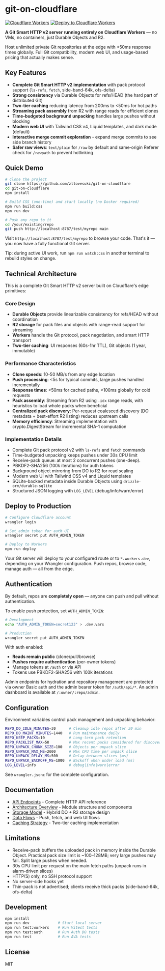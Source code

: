 # git-on-cloudflare

[![Cloudflare Workers](https://img.shields.io/badge/Cloudflare-Workers-f38020?logo=cloudflare&logoColor=white)](https://developers.cloudflare.com/workers/)
[![Deploy to Cloudflare Workers](https://deploy.workers.cloudflare.com/button)](https://deploy.workers.cloudflare.com/?url=https://github.com/zllovesuki/git-on-cloudflare)

**A Git Smart HTTP v2 server running entirely on Cloudflare Workers** — no VMs, no containers, just Durable Objects and R2.

Host unlimited private Git repositories at the edge with <50ms response times globally. Full Git compatibility, modern web UI, and usage-based pricing that actually makes sense.

## Key Features

- **Complete Git Smart HTTP v2 implementation** with pack protocol support (`ls-refs`, `fetch`, side-band-64k, ofs-delta)
- **Strong consistency** via Durable Objects for refs/HEAD (the hard part of distributed Git)
- **Two-tier caching** reducing latency from 200ms to <50ms for hot paths
- **Streaming pack assembly** from R2 with range reads for efficient clones
- **Time-budgeted background unpacking** handles large pushes without blocking
- **Modern web UI** with Tailwind CSS v4, Liquid templates, and dark mode (default)
- **Interactive merge commit exploration** - expand merge commits to see side branch history
- **Safer raw views**: `text/plain` for `/raw` by default and same‑origin Referer check for `/rawpath` to prevent hotlinking

## Quick Demo

```bash
# Clone the project
git clone https://github.com/zllovesuki/git-on-cloudflare
cd git-on-cloudflare
npm install

# Build CSS (one‑time) and start locally (no Docker required)
npm run build:css
npm run dev

# Push any repo to it
cd /your/existing/repo
git push http://localhost:8787/test/myrepo main
```

Visit `http://localhost:8787/test/myrepo` to browse your code. That's it — you now have a fully functional Git server.

Tip: during active UI work, run `npm run watch:css` in another terminal to rebuild styles on change.

## Technical Architecture

This is a complete Git Smart HTTP v2 server built on Cloudflare's edge primitives:

### Core Design

- **Durable Objects** provide linearizable consistency for refs/HEAD without coordination
- **R2 storage** for pack files and objects with range-read support for streaming
- **Workers** handle the Git protocol, pack negotiation, and smart HTTP transport
- **Two-tier caching**: UI responses (60s-1hr TTL), Git objects (1 year, immutable)

### Performance Characteristics

- **Clone speeds**: 10-50 MB/s from any edge location
- **Push processing**: <5s for typical commits, large pushes handled incrementally
- **Response times**: <50ms for cached paths, <100ms globally for cold requests
- **Pack assembly**: Streaming from R2 using `.idx` range reads, with heuristics to load whole packs when beneficial
- **Centralized pack discovery**: Per-request coalesced discovery (DO metadata + best-effort R2 listing) reduces upstream calls
- **Memory efficiency**: Streaming implementation with crypto.DigestStream for incremental SHA-1 computation

### Implementation Details

- Complete Git pack protocol v2 with `ls-refs` and `fetch` commands
- Time-budgeted unpacking keeps pushes under 30s CPU limit
- Receive-pack queue: at most 2 concurrent pushes (one-deep).
- PBKDF2-SHA256 (100k iterations) for auth tokens
- Background object mirroring from DO to R2 for read scaling
- Modern web UI with Tailwind CSS v4 and Liquid templates
- SQLite-backed metadata inside Durable Objects using `drizzle-orm/durable-sqlite`
- Structured JSON logging with `LOG_LEVEL` (debug/info/warn/error)

## Deploy to Production

```bash
# Configure Cloudflare account
wrangler login

# Set admin token for auth UI
wrangler secret put AUTH_ADMIN_TOKEN

# Deploy to Workers
npm run deploy
```

Your Git server will deploy to your configured route or to `*.workers.dev`, depending on your Wrangler configuration. Push repos, browse code, manage auth — all from the edge.

## Authentication

By default, repos are **completely open** — anyone can push and pull without authentication.

To enable push protection, set `AUTH_ADMIN_TOKEN`:

```bash
# Development
echo "AUTH_ADMIN_TOKEN=secret123" > .dev.vars

# Production
wrangler secret put AUTH_ADMIN_TOKEN
```

With auth enabled:

- **Reads remain public** (clone/pull/browse)
- **Pushes require authentication** (per-owner tokens)
- Manage tokens at `/auth` or via API
- Tokens use PBKDF2-SHA256 with 100k iterations

Admin endpoints for hydration and repository management are protected via owner Basic auth and the admin bearer token for `/auth/api/*`. An admin dashboard is available at `/:owner/:repo/admin`.

## Configuration

Environment variables control pack management and unpacking behavior:

```bash
REPO_DO_IDLE_MINUTES=30      # Cleanup idle repos after 30 min
REPO_DO_MAINT_MINUTES=1440   # Run maintenance daily
REPO_KEEP_PACKS=10           # Long-term pack retention
REPO_PACKLIST_MAX=50         # Max recent packs considered for discovery
REPO_UNPACK_CHUNK_SIZE=100   # Objects per unpack slice
REPO_UNPACK_MAX_MS=2000      # Max CPU time per unpack slice
REPO_UNPACK_DELAY_MS=500     # Delay between slices (ms)
REPO_UNPACK_BACKOFF_MS=1000  # Backoff when under load (ms)
LOG_LEVEL=info               # debug|info|warn|error
```

See `wrangler.jsonc` for the complete configuration.

## Documentation

- [API Endpoints](docs/api-endpoints.md) - Complete HTTP API reference
- [Architecture Overview](docs/architecture.md) - Module structure and components
- [Storage Model](docs/storage.md) - Hybrid DO + R2 storage design
- [Data Flows](docs/data-flows.md) - Push, fetch, and web UI flows
- [Caching Strategy](docs/caching.md) - Two-tier caching implementation

## Limitations

- Receive-pack buffers the uploaded pack in memory inside the Durable Object. Practical pack size limit is ~100–128MB; very large pushes may fail. Split large pushes when needed.
- 30s CPU limit per request on the main fetch paths (unpack runs in alarm-driven slices)
- HTTP(S) only, no SSH protocol support
- No server-side hooks yet
- Thin-pack is not advertised; clients receive thick packs (side-band-64k, ofs-delta)

## Development

```bash
npm install
npm run dev             # Start local server
npm run test:workers    # Run Vitest tests
npm run test:auth       # Run Auth DO tests
npm run test            # Run AVA tests
```

## License

MIT
